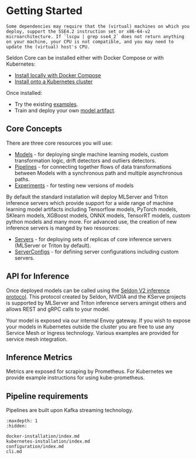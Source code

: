 # Getting Started

```{note}
Some dependencies may require that the (virtual) machines on which you deploy, support the SSE4.2 instruction set or x86-64-v2 microarchitecture. If `lscpu | grep sse4_2` does not return anything on your machine, your CPU is not compatible, and you may need to update the (virtual) host's CPU.
```

Seldon Core can be installed either with Docker Compose or with Kubernetes:

 * [Install locally with Docker Compose](./docker-installation/index.md)
 * [Install onto a Kubernetes cluster](./kubernetes-installation/index.md)

Once installed:

  * Try the existing [examples](../examples/index.md).
  * Train and deploy your own [model artifact](../models/inference-artifacts/index.md#saving-model-artifacts).


## Core Concepts

There are three core resources you will use:

 * [Models](../models/index.md) - for deploying single machine learning models, custom transformation logic, drift detectors and outliers detectors.
 * [Pipelines](../pipelines/index.md) - for connecting together flows of data transformations between Models with a synchronous path and multiple asynchronous paths.
 * [Experiments](../experiments/index.md) - for testing new versions of models

By default the standard installation will deploy MLServer and Triton inference servers which provide support for a wide range of machine learning model artifacts including Tensorflow models, PyTorch models, SKlearn models, XGBoost models, ONNX models, TensorRT models, custom python models and many more. For advanced use, the creation of new inference servers is manged by two resources:

 * [Servers](../servers/index.md) - for deploying sets of replicas of core inference servers (MLServer or Triton by default).
 * [ServerConfigs](../kubernetes/resources/serverconfig/index.md) - for defining server configurations including custom servers.

## API for Inference

Once deployed models can be called using the [Seldon V2 inference protocol](../apis/inference/v2.md). This protocol created by Seldon, NVIDIA and the KServe projects is supported by MLServer and Triton inference servers amingst others and allows REST and gRPC calls to your model.

Your model is exposed via our internal Envoy gateway. If you wish to expose your models in Kubernetes outside the cluster you are free to use any Service Mesh or Ingress technology. Various examples are provided for service mesh integration.

## Inference Metrics

Metrics are exposed for scraping by Prometheus. For Kubernetes we provide example instructions for using kube-prometheus.

## Pipeline requirements

Pipelines are built upon Kafka streaming technology.


```{toctree}
:maxdepth: 1
:hidden:

docker-installation/index.md
kubernetes-installation/index.md
configuration/index.md
cli.md
```
